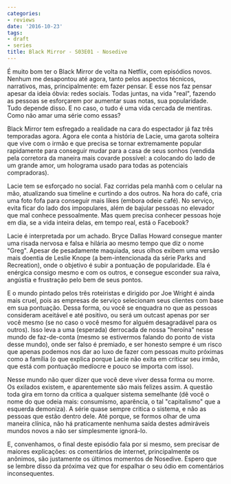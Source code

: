 ```yaml
---
categories:
- reviews
date: '2016-10-23'
tags:
- draft
- series
title: Black Mirror - S03E01 - Nosedive
---
```


É muito bom ter o Black Mirror de volta na Netflix, com episódios novos. Nenhum me desapontou até agora, tanto pelos aspectos técnicos, narrativos, mas, principalmente: em fazer pensar. E esse nos faz pensar apesar da ideia óbvia: redes sociais. Todas juntas, na vida "real", fazendo as pessoas se esforçarem por aumentar suas notas, sua popularidade. Tudo depende disso. E no caso, o tudo é uma vida cercada de mentiras. Como não amar uma série como essas?

Black Mirror tem esfregado a realidade na cara do espectador já faz três temporadas agora. Agora ele conta a história de Lacie, uma garota solteira que vive com o irmão e que precisa se tornar extremamente popular rapidamente para conseguir mudar para a casa de seus sonhos (vendida pela corretora da maneira mais covarde possível: a colocando do lado de um grande amor, um holograma usado para todas as potenciais compradoras).

Lacie tem se esforçado no social. Faz corridas pela manhã com o celular na mão, atualizando sua timeline e curtindo a dos outros. Na hora do café, cria uma foto fofa para conseguir mais likes (embora odeie café). No serviço, evita ficar do lado dos impopulares, além de bajular pessoas no elevador que mal conhece pessoalmente. Mas quem precisa conhecer pessoas hoje em dia, se a vida inteira delas, em tempo real, está o Facebook?

Lacie é interpretada por um achado. Bryce Dallas Howard consegue manter uma risada nervosa e falsa e hilária ao mesmo tempo que diz o nome "Greg". Apesar de pesadamente maquiada, seus olhos exibem uma versão mais doentia de Leslie Knope (a bem-intencionada da série Parks and Recreation), onde o objetivo é subir a pontuação de popularidade. Ela é enérgica consigo mesmo e com os outros, e consegue esconder sua raiva, angústia e frustração pelo bem de seus pontos.

E o mundo pintado pelos três roteiristas e dirigido por Joe Wright é ainda mais cruel, pois as empresas de serviço selecionam seus clientes com base em sua pontuação. Dessa forma, ou você se enquadra no que as pessoas consideram aceitável e até positivo, ou será um outcast apenas por ser você mesmo (se no caso o você mesmo for alguém desagradável para os outros). Isso leva a uma (esperada) derrocada de nossa "heroína" nesse mundo de faz-de-conta (mesmo se estivermos falando do ponto de vista desse mundo), onde ser falso é premiado, e ser honesto sempre é um risco que apenas podemos nos dar ao luxo de fazer com pessoas muito próximas como a família (o que explica porque Lacie não exita em criticar seu irmão, que está com pontuação medíocre e pouco se importa com isso).

Nesse mundo não quer dizer que você deve viver dessa forma ou morre. Os exilados existem, e aparentemente são mais felizes assim. A questão toda gira em torno da crítica a qualquer sistema semelhante (dê você o nome do que odeia mais: consumismo, aparência, o tal "capitalismo" que a esquerda demoniza). A série quase sempre critica o sistema, e não as pessoas que estão dentro dele. Até porque, se formos olhar de uma maneira clínica, não há praticamente nenhuma saída destes admiráveis mundos novos a não ser simplesmente ignorá-lo.

E, convenhamos, o final deste episódio fala por si mesmo, sem precisar de maiores explicações: os comentários de internet, principalmente os anônimos, são justamente os últimos momentos de Nosedive. Espero que se lembre disso da próxima vez que for espalhar o seu ódio em comentários inconsequentes.
